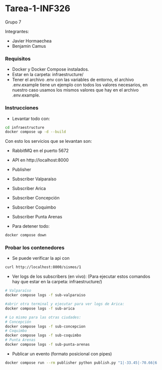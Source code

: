 # Tarea-1-INF326
Grupo 7

Integrantes:
- Javier Hormaechea
- Benjamin Camus

### Requisitos
- Docker y Docker Compose instalados.
- Estar en la carpeta: infraestructure/
- Tener el archivo .env con las variables de entorno, el archivo .env.example tiene un ejemplo con todos los valores necesarios, en nuestro caso usamos los mismos valores que hay en el archivo .env.example.

### Instrucciones
- Levantar todo con:
```bash
cd infraestructure
docker compose up -d --build
```

Con esto los servicios que se levantan son:
- RabbitMQ en el puerto 5672
- API en http://localhost:8000
- Publisher
- Subscriber Valparaíso
- Subscriber Arica
- Subscriber Concepción
- Subscriber Coquimbo
- Subscriber Punta Arenas

- Para detener todo:
```bash
docker compose down
```

### Probar los contenedores
- Se puede verificar la api con 
```bash
curl http://localhost:8000/sismos/1
```

- Ver logs de los subscribers (en vivo):
(Para ejecutar estos comandos hay que estar en la carpeta: infraestructure/)
```bash
# Valparaíso
docker compose logs -f sub-valparaiso

#abrir otra terminal y ejecutar para ver logs de Arica:
docker compose logs -f sub-arica

# Lo mismo para las otras ciudades:
# Concepción
docker compose logs -f sub-concepcion
# Coquimbo
docker compose logs -f sub-coquimbo
# Punta Arenas
docker compose logs -f sub-punta-arenas
```

- Publicar un evento (formato posicional con pipes)
```bash
docker compose run --rm publisher python publish.py "1|-33.45|-70.66|6.2|2025-09-18T12:00:00Z"
```
